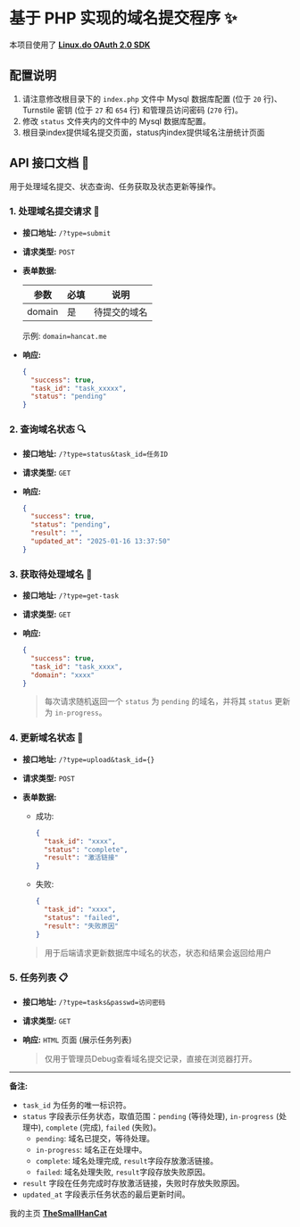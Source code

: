 # 基于 PHP 实现的域名提交程序 ✨

本项目使用了 **[Linux.do OAuth 2.0 SDK](https://linux.do/t/topic/191534?u=thesmallhancat)**

## 配置说明

1. 请注意修改根目录下的 `index.php` 文件中 Mysql 数据库配置 (位于 `20` 行)、Turnstile 密钥 (位于 `27` 和 `654` 行) 和管理员访问密码 (`270` 行)。
2. 修改 `status` 文件夹内的文件中的 Mysql 数据库配置。
3. 根目录index提供域名提交页面，status内index提供域名注册统计页面

## API 接口文档 📑

用于处理域名提交、状态查询、任务获取及状态更新等操作。

### 1. 处理域名提交请求 🚀

-   **接口地址:** `/?type=submit`
-   **请求类型:** `POST`
-   **表单数据:**

    | 参数   | 必填 | 说明         |
    | ------ | ---- | ------------ |
    | domain | 是   | 待提交的域名 |

    示例: `domain=hancat.me`

-   **响应:**

    ```json
    {
      "success": true,
      "task_id": "task_xxxxx",
      "status": "pending"
    }
    ```

### 2. 查询域名状态 🔍

-   **接口地址:** `/?type=status&task_id=任务ID`
-   **请求类型:** `GET`
-   **响应:**

    ```json
    {
      "success": true,
      "status": "pending",
      "result": "",
      "updated_at": "2025-01-16 13:37:50"
    }
    ```

### 3. 获取待处理域名 🎯

-   **接口地址:** `/?type=get-task`
-   **请求类型:** `GET`
-   **响应:**

    ```json
    {
      "success": true,
      "task_id": "task_xxxx",
      "domain": "xxxx"
    }
    ```

    > 每次请求随机返回一个 `status` 为 `pending` 的域名，并将其 `status` 更新为 `in-progress`。

### 4. 更新域名状态 🔄

-   **接口地址:** `/?type=upload&task_id={}`
-   **请求类型:** `POST`
-   **表单数据:**

    -   成功:

        ```json
        {
          "task_id": "xxxx",
          "status": "complete",
          "result": "激活链接"
        }
        ```

    -   失败:

        ```json
        {
          "task_id": "xxxx",
          "status": "failed",
          "result": "失败原因"
        }
        ```

    > 用于后端请求更新数据库中域名的状态，状态和结果会返回给用户 

### 5. 任务列表 📋

-   **接口地址:** `/?type=tasks&passwd=访问密码`
-   **请求类型:** `GET`
-   **响应:**  `HTML` 页面 (展示任务列表)

    > 仅用于管理员Debug查看域名提交记录，直接在浏览器打开。

---

**备注:**

-   `task_id` 为任务的唯一标识符。
-   `status` 字段表示任务状态，取值范围：`pending` (等待处理), `in-progress` (处理中), `complete` (完成), `failed` (失败)。
    -   `pending`: 域名已提交，等待处理。
    -   `in-progress`: 域名正在处理中。
    -   `complete`: 域名处理完成, `result`字段存放激活链接。
    -   `failed`: 域名处理失败, `result`字段存放失败原因。
-   `result` 字段在任务完成时存放激活链接，失败时存放失败原因。
-   `updated_at` 字段表示任务状态的最后更新时间。


我的主页 **[TheSmallHanCat](https://linux.do/u/thesmallhancat/)**
